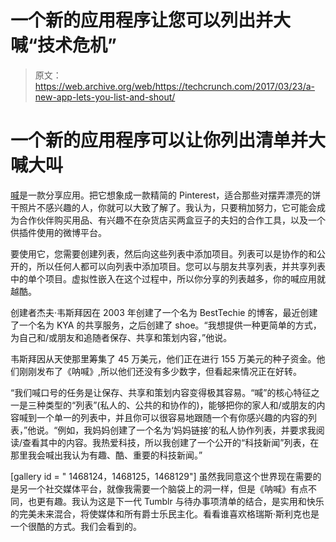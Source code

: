 # 一个新的应用程序让您可以列出并大喊“技术危机”

> 原文：<https://web.archive.org/web/https://techcrunch.com/2017/03/23/a-new-app-lets-you-list-and-shout/>

# 一个新的应用程序可以让你列出清单并大喊大叫

[喊](https://web.archive.org/web/20230131002054/https://weallshout.com/)是一款分享应用。把它想象成一款精简的 Pinterest，适合那些对摆弄漂亮的饼干照片不感兴趣的人，你就可以大致了解了。我认为，只要稍加努力，它可能会成为合作伙伴购买用品、有兴趣不在杂货店买两盒豆子的夫妇的合作工具，以及一个供插件使用的微博平台。

要使用它，您需要创建列表，然后向这些列表中添加项目。列表可以是协作的和公开的，所以任何人都可以向列表中添加项目。您可以与朋友共享列表，并共享列表中的单个项目。虚拟性嵌入在这个过程中，所以你分享的列表越多，你的喊应用就越酷。

创建者杰夫·韦斯拜因在 2003 年创建了一个名为 BestTechie 的博客，最近创建了一个名为 KYA 的共享服务，之后创建了 shoe。“我想提供一种更简单的方式，为自己和/或朋友和追随者保存、共享和策划内容，”他说。

韦斯拜因从天使那里筹集了 45 万美元，他们正在进行 155 万美元的种子资金。他们刚刚发布了《呐喊》,所以他们还没有多少数字，但看起来情况正在好转。

“我们喊口号的任务是让保存、共享和策划内容变得极其容易。“喊”的核心特征之一是三种类型的“列表”(私人的、公共的和协作的)，能够把你的家人和/或朋友的内容喊到一个单一的列表中，并且你可以很容易地跟随一个有你感兴趣的内容的列表，”他说。“例如，我妈妈创建了一个名为‘妈妈链接’的私人协作列表，并要求我阅读/查看其中的内容。我热爱科技，所以我创建了一个公开的“科技新闻”列表，在那里我会喊出我认为有趣、酷、重要的科技新闻。”

[gallery id = " 1468124，1468125，1468129"]
虽然我同意这个世界现在需要的是另一个社交媒体平台，就像我需要一个脑袋上的洞一样，但是《呐喊》有点不同，也更有趣。我认为这是下一代 Tumblr 与待办事项清单的结合，是实用和快乐的完美未来混合，将使媒体和所有爵士乐民主化。看看谁喜欢格瑞斯·斯利克也是一个很酷的方式。我们会看到的。